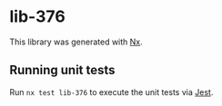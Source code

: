 # lib-376

This library was generated with [Nx](https://nx.dev).

## Running unit tests

Run `nx test lib-376` to execute the unit tests via [Jest](https://jestjs.io).
